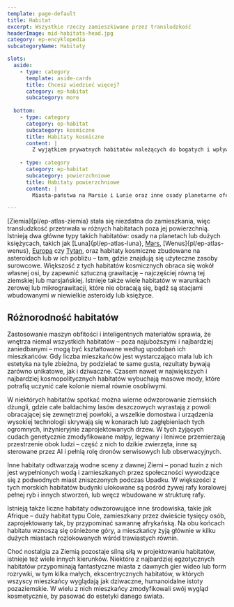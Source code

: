 ```yaml
---
template: page-default
title: Habitat
excerpt: Wszystkie rzeczy zamieszkiwane przez transludzkość
headerImage: mid-habitats-head.jpg
category: ep-encyklopedia
subcategoryName: Habitaty

slots:
  aside:
    - type: category
      template: aside-cards
      title: Chcesz wiedzieć więcej?
      category: ep-habitat
      subcategory: more
      
  bottom:
    - type: category
      category: ep-habitat
      subcategory: kosmiczne
      title: Habitaty kosmiczne
      content: |
        Z wyjątkiem prywatnych habitatów należących do bogatych i wpływowych, zdecydowana większość habitatów kosmicznych mieści od dwóch i pół tysiąca do miliona mieszkańców. Prawie dwie trzecie z nich powstało w ciągu pierwszych siedmiu lat po Upadku, kiedy ogromna część ocalałej infrastruktury Układu Słonecznego została wykorzystana do budowy habitatów zdolnych pomieścić setki milionów info-uchodźców.
    
    - type: category
      category: ep-habitat
      subcategory: powierzchniowe
      title: Habitaty powierzchniowe
      content: |
        Miasta-państwa na Marsie i Lunie oraz inne osady planetarne oferują środowiska najbardziej zbliżone do tego, które znali uchodźcy z Ziemi. To podobieństwo jest jednym z powodów, dla których dwie trzecie wszystkich [info-uchodźców]{pl/ep-info-uchodzcy} zamieszkuje Marsa, Lunę lub Tytana. Dokładny typ osad zależy od planety lub księżyca, na którym się znajdują – niektóre przypominają ziemskie miasta bardziej niż inne.

---
```

[Ziemia]{pl/ep-atlas-ziemia} stała się niezdatna do zamieszkania, więc transludzkość przetrwała w różnych habitatach poza jej powierzchnią. Istnieją dwa główne typy takich habitatów: osady na planetach lub dużych księżycach, takich jak [Luna]{pl/ep-atlas-luna}, [Mars](#), [Wenus]{pl/ep-atlas-wenus}, [Europa](#) czy [Tytan](#), oraz habitaty kosmiczne zbudowane na asteroidach lub w ich pobliżu – tam, gdzie znajdują się użyteczne zasoby surowcowe. Większość z tych habitatów kosmicznych obraca się wokół własnej osi, by zapewnić sztuczną grawitację – najczęściej równą tej ziemskiej lub marsjańskiej. Istnieje także wiele habitatów w warunkach zerowej lub mikrograwitacji, które nie obracają się, bądź są stacjami wbudowanymi w niewielkie asteroidy lub księżyce.

## Różnorodność habitatów
Zastosowanie maszyn obfitości i inteligentnych materiałów sprawia, że wnętrza niemal wszystkich habitatów – poza najuboższymi i najbardziej zaniedbanymi – mogą być kształtowane według upodobań ich mieszkańców. Gdy liczba mieszkańców jest wystarczająco mała lub ich estetyka na tyle zbieżna, by podzielać te same gusta, rezultaty bywają zarówno unikatowe, jak i dziwaczne. Czasem nawet w największych i najbardziej kosmopolitycznych habitatów wybuchają masowe mody, które potrafią uczynić całe kolonie niemal równie osobliwymi.

W niektórych habitatów spotkać można wierne odwzorowanie ziemskich dżungli, gdzie całe baldachimy lasów deszczowych wyrastają z powoli obracającej się zewnętrznej powłoki, a wszelkie domostwa i urządzenia wysokiej technologii skrywają się w konarach lub zagłębieniach tych ogromnych, inżynieryjnie zaprojektowanych drzew. W tych żyjących cudach genetycznie zmodyfikowane małpy, legwany i leniwce przemierzają przestrzenie obok ludzi – część z nich to dzikie zwierzęta, inne są sterowane przez AI i pełnią rolę dronów serwisowych lub obserwacyjnych.

Inne habitaty odtwarzają wodne sceny z dawnej Ziemi – ponad tuzin z nich jest wypełnionych wodą i zamieszkanych przez społeczności wywodzące się z podwodnych miast zniszczonych podczas Upadku. W większości z tych morskich habitatów budynki ulokowane są pośród żywej rafy koralowej pełnej ryb i innych stworzeń, lub wręcz wbudowane w strukturę rafy.

Istnieją także liczne habitaty odwzorowujące inne środowiska, takie jak Afrique – duży habitat typu Cole, zamieszkany przez dwieście tysięcy osób, zaprojektowany tak, by przypominać sawannę afrykańską. Na obu końcach habitatu wznoszą się ośnieżone góry, a mieszkańcy żyją głównie w kilku dużych miastach rozlokowanych wśród trawiastych równin.

Choć nostalgia za Ziemią pozostaje silną siłą w projektowaniu habitatów, istnieje też wiele innych kierunków. Niektóre z najbardziej egzotycznych habitatów przypominają fantastyczne miasta z dawnych gier wideo lub form rozrywki, w tym kilka małych, ekscentrycznych habitatów, w których wszyscy mieszkańcy wyglądają jak dziwaczne, humanoidalne istoty pozaziemskie. W wielu z nich mieszkańcy zmodyfikowali swój wygląd kosmetycznie, by pasować do estetyki danego świata.
